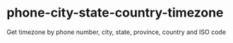 # phone-city-state-country-timezone
Get timezone by phone number, city, state, province, country and ISO code 
